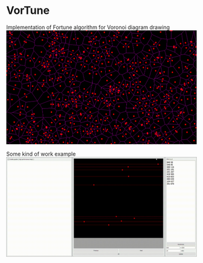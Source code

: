 # VorTune
Implementation of Fortune algorithm for Voronoi diagram drawing
![img.png](repo/diagram.png)


Some kind of work example
![draw_example.gif](repo%2Fdraw_example.gif)